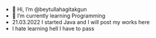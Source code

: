 - 👋 Hi, I’m @beytullahagitakgun
- 🌱 I’m currently learning Programming
- 21.03.2022 I started Java and I will post my works here
- I hate learning hell I have to pass 

<!---
beytullahagitakgun/beytullahagitakgun is a ✨ special ✨ repository because its `README.md` (this file) appears on your GitHub profile.
You can click the Preview link to take a look at your changes.
--->
